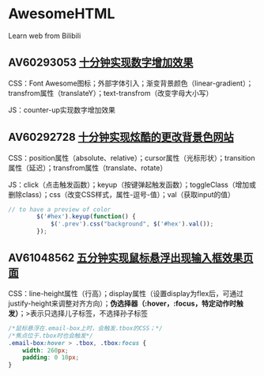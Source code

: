 # AwesomeHTML
Learn web from Bilibili
## AV60293053 [十分钟实现数字增加效果](AV60293053/index.html)
CSS：Font Awesome图标；外部字体引入；渐变背景颜色（linear-gradient）；transfrom属性（translateY）；text-transfrom（改变字母大小写）

JS：counter-up实现数字增加效果

## AV60292728 [十分钟实现炫酷的更改背景色网站](AV60292728/index.html)

CSS：position属性（absolute、relative）；cursor属性（光标形状）；transition属性（延迟）；transfrom属性（translate、rotate）

JS：click（点击触发函数）；keyup（按键弹起触发函数）；toggleClass（增加或删除class）；css（改变CSS样式，属性-逗号-值）；val（获取input的值）

```js
// to have a preview of color
        $('#hex').keyup(function() {
            $('.prev').css("background", $('#hex').val());
        });
```

## AV61048562 [五分钟实现鼠标悬浮出现输入框效果页面](AV61048562/index.html)

CSS：line-height属性（行高）；display属性（设置display为flex后，可通过justify-height来调整对齐方向）；**伪选择器（:hover，:focus，特定动作时触发）**；>表示只选择儿子标签，不选择孙子标签

```css
/*鼠标悬浮在.email-box上时，会触发.tbox的CSS；*/
/*焦点位于.tbox时也会触发*/
.email-box:hover > .tbox, .tbox:focus {
    width: 260px;
    padding: 0 10px;
}
```

